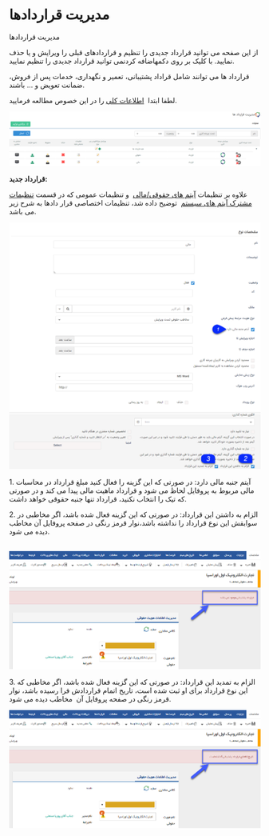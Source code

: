 # مدیریت قراردادها    

مدیریت قراردادها

از این صفحه می توانید قرارداد جدیدی را تنظیم و قراردادهای قبلی را ویرایش و یا حذف نمایید. با کلیک بر روی دکمهاضافه کردنمی توانید قرارداد جدیدی را تنظیم نمایید.

قرارداد ها می توانند شامل قراداد پشتیبانی، تعمیر و نگهداری، خدمات پس از فروش، ضمانت تعویض و ... باشند. 

لطفا ابتدا  [اطلاعات کلی](Totalview/BasicInformation.md) را در این خصوص مطالعه فرمایید.

![](ContractManagement/ContractManagement1.png)

**قرارداد جدید:**

علاوه بر تنظیمات [آیتم های حقوقی/مالی](Totalview/FinancialItemscommonsetting.md)  و تنظیمات عمومی که در قسمت [تنظیمات مشترک آیتم های سیستم](Totalview/Itemscommonsetting.md)  توضیح داده شد، تنظیمات اختصاصی قرار دادها به شرح زیر می باشد.

**![](ContractManagement/ContractManagement2.png)** 

1\. آیتم جنبه مالی دارد: در صورتی که این گزینه را فعال کنید مبلغ قرارداد در محاسبات مالی مربوط به پروفایل لحاظ می شود و قرارداد ماهیت مالی پیدا می کند و در صورتی که تیک را انتخاب نکنید، قرارداد تنها جنبه حقوقی خواهد داشت.

2\. الزام به داشتن این قرارداد: در صورتی که این گزینه فعال شده باشد، اگر مخاطبی در سوابقش این نوع قرارداد را نداشته باشد،نوار قرمز رنگی در صفحه پروفایل آن مخاطب دیده می شود.

 ![](ContractManagement/ContractManagement3.png)

3\. الزام به تمدید این قرارداد: در صورتی که این گزینه فعال شده باشد، اگر مخاطبی که این نوع قرارداد برای او ثبت شده است، تاریخ اتمام قراردادش فرا رسیده باشد، نوار قرمز رنگی در صفحه پروفایل آن  مخاطب دیده می شود.

![](ContractManagement/ContractManagement4.png)